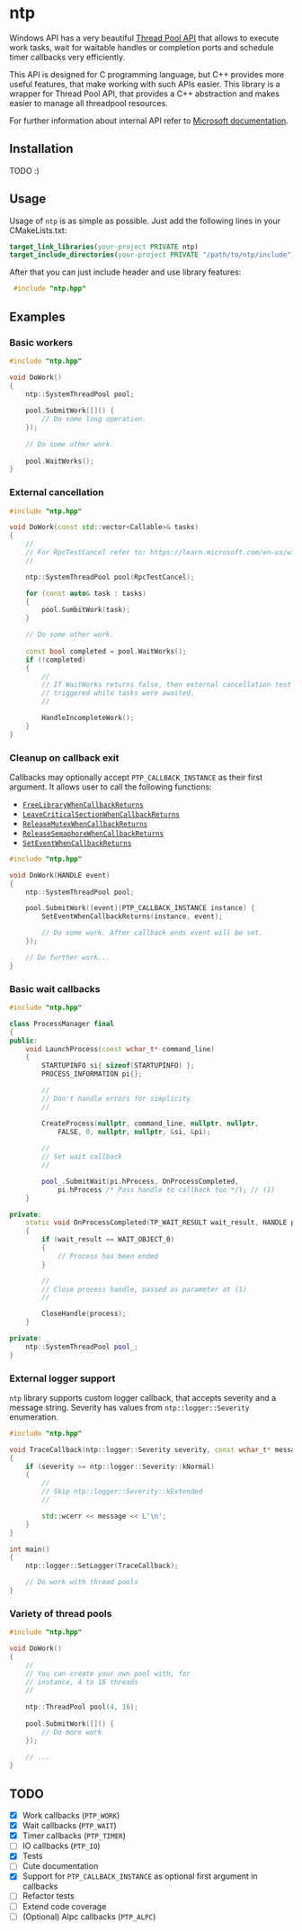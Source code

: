 # ntp

Windows API has a very beautiful [Thread Pool API][1] that allows to execute 
work tasks, wait for waitable handles or completion ports and schedule timer 
callbacks very efficiently.

This API is designed for C programming language, but C++ provides more useful 
features, that make working with such APIs easier. This library is a wrapper 
for Thread Pool API, that provides a C++ abstraction and makes easier to 
manage all threadpool resources.

For further information about internal API refer to [Microsoft documentation][2].

## Installation

TODO :)

## Usage

Usage of `ntp` is as simple as possible.
Just add the following lines in your CMakeLists.txt:
```cmake
target_link_libraries(your-project PRIVATE ntp)
target_include_directories(your-project PRIVATE "/path/to/ntp/include")
```
After that you can just include header and use library features:
```cpp
 #include "ntp.hpp"
```

## Examples

### Basic workers

```cpp
#include "ntp.hpp"

void DoWork()
{
    ntp::SystemThreadPool pool;
	 
    pool.SubmitWork([]() {
        // Do some long operation.
    });
	 
    // Do some other work.
	 
    pool.WaitWorks();
}
```

### External cancellation

```cpp
#include "ntp.hpp"

void DoWork(const std::vector<Callable>& tasks)
{
    //
    // For RpcTestCancel refer to: https://learn.microsoft.com/en-us/windows/win32/api/rpcdce/nf-rpcdce-rpctestcancel
    //

    ntp::SystemThreadPool pool(RpcTestCancel);

    for (const auto& task : tasks)
    {
        pool.SumbitWork(task);
    }

    // Do some other work.
	
    const bool completed = pool.WaitWorks();
    if (!completed)
    {
        //
        // If WaitWorks returns false, then external cancellation test was 
        // triggered while tasks were awaited.
        //

        HandleIncompleteWork();
    }
}
```

### Cleanup on callback exit

Callbacks may optionally accept `PTP_CALLBACK_INSTANCE` as their first argument.
It allows user to call the following functions:
- [`FreeLibraryWhenCallbackReturns`][3]
- [`LeaveCriticalSectionWhenCallbackReturns`][4]
- [`ReleaseMutexWhenCallbackReturns`][5]
- [`ReleaseSemaphoreWhenCallbackReturns`][6]
- [`SetEventWhenCallbackReturns`][7]

```cpp
#include "ntp.hpp"

void DoWork(HANDLE event)
{
    ntp::SystemThreadPool pool;

    pool.SubmitWork([event](PTP_CALLBACK_INSTANCE instance) {
        SetEventWhenCallbackReturns(instance, event);

        // Do some work. After callback ends event will be set.
    });

    // Do further work...
}
```

### Basic wait callbacks

```cpp
#include "ntp.hpp"

class ProcessManager final
{
public:
    void LaunchProcess(const wchar_t* command_line)
    {
        STARTUPINFO si{ sizeof(STARTUPINFO) };
        PROCESS_INFORMATION pi{};

        //
        // Don't handle errors for simplicity
        //

        CreateProcess(nullptr, command_line, nullptr, nullptr, 
            FALSE, 0, nullptr, nullptr, &si, &pi);
			 
        //
        // Set wait callback
        //

        pool_.SubmitWait(pi.hProcess, OnProcessCompleted, 
            pi.hProcess /* Pass handle to callback too */); // (1)
    }

private:
    static void OnProcessCompleted(TP_WAIT_RESULT wait_result, HANDLE process)
    {
        if (wait_result == WAIT_OBJECT_0)
        {
            // Process has been ended
        }

        //
        // Close process handle, passed as parameter at (1)
        //

        CloseHandle(process);
    }

private:
    ntp::SystemThreadPool pool_;
}
```

### External logger support

`ntp` library supports custom logger callback, that accepts severity and a message string.
Severity has values from `ntp::logger::Severity` enumeration.

```cpp
#include "ntp.hpp"

void TraceCallback(ntp::logger::Severity severity, const wchar_t* message)
{
    if (severity >= ntp::logger::Severity::kNormal)
    {
        //
        // Skip ntp::logger::Severity::kExtended
        //

        std::wcerr << message << L'\n';
    }
}

int main()
{
    ntp::logger::SetLogger(TraceCallback);

    // Do work with thread pools
}
```

### Variety of thread pools

```cpp
#include "ntp.hpp"

void DoWork()
{
    //
    // You can create your own pool with, for
    // instance, 4 to 16 threads
    //
    
    ntp::ThreadPool pool(4, 16);
    
    pool.SubmitWork([]() {
        // Do more work
    });
    
    // ...
}
```


## TODO

- [X] Work callbacks (`PTP_WORK`)
- [X] Wait callbacks (`PTP_WAIT`)
- [X] Timer callbacks (`PTP_TIMER`)
- [ ] IO callbacks (`PTP_IO`)
- [X] Tests
- [ ] Cute documentation
- [X] Support for `PTP_CALLBACK_INSTANCE` as optional first argument in callbacks
- [ ] Refactor tests
- [ ] Extend code coverage
- [ ] (Optional) Alpc callbacks (`PTP_ALPC`)

[1]: https://learn.microsoft.com/en-us/windows/win32/procthread/thread-pool-api
[2]: https://learn.microsoft.com/en-us/windows/win32/procthread/thread-pools
[3]: https://learn.microsoft.com/ru-ru/windows/win32/api/threadpoolapiset/nf-threadpoolapiset-freelibrarywhencallbackreturns
[4]: https://learn.microsoft.com/ru-ru/windows/win32/api/threadpoolapiset/nf-threadpoolapiset-leavecriticalsectionwhencallbackreturns
[5]: https://learn.microsoft.com/ru-ru/windows/win32/api/threadpoolapiset/nf-threadpoolapiset-releasemutexwhencallbackreturns
[6]: https://learn.microsoft.com/ru-ru/windows/win32/api/threadpoolapiset/nf-threadpoolapiset-releasesemaphorewhencallbackreturns
[7]: https://learn.microsoft.com/ru-ru/windows/win32/api/threadpoolapiset/nf-threadpoolapiset-seteventwhencallbackreturns
